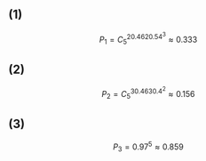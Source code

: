 ## (1)

$$
P_1=C_5^20.46^20.54^3\approx0.333
$$

## (2)

$$
P_2=C_5^30.46^30.4^2\approx0.156
$$

## (3)

$$
P_3=0.97^5\approx0.859
$$
